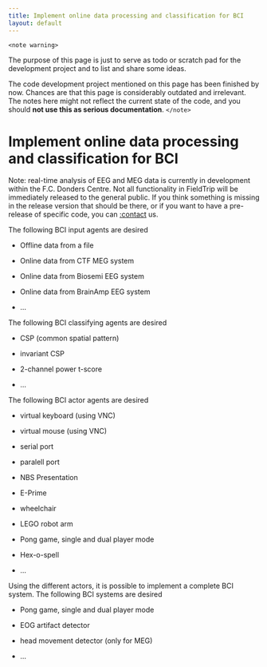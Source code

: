```yaml
---
title: Implement online data processing and classification for BCI
layout: default
---
```


`<note warning>`

The purpose of this page is just to serve as todo or scratch pad for the development project and to list and share some ideas. 

The code development project mentioned on this page has been finished by now. Chances are that this page is considerably outdated and irrelevant. The notes here might not reflect the current state of the code, and you should **not use this as serious documentation**.
`</note>`

# Implement online data processing and classification for BCI

Note: real-time analysis of EEG and MEG data is currently in development within the F.C. Donders Centre. Not all functionality in FieldTrip will be immediately released to the general public. If you think something is missing in the release version that should be there, or if you want to have a pre-release of specific code, you can [:contact](/contact) us.

The following BCI input agents are desired

*  Offline data from a file

*  Online data from CTF MEG system

*  Online data from Biosemi EEG system

*  Online data from BrainAmp EEG system

*  ...

The following BCI classifying agents are desired

*  CSP (common spatial pattern)

*  invariant CSP

*  2-channel power t-score

*  ...

The following BCI actor agents are desired

*  virtual keyboard (using VNC)

*  virtual mouse (using VNC)

*  serial port

*  paralell port

*  NBS Presentation

*  E-Prime

*  wheelchair

*  LEGO robot arm

*  Pong game, single and dual player mode

*  Hex-o-spell

*  ...

Using the different actors, it is possible to implement a complete BCI system. The following BCI systems are desired

*  Pong game, single and dual player mode

*  EOG artifact detector

*  head movement detector (only for MEG)

*  ...

